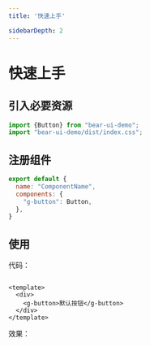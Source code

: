 ```yaml
---
title: '快速上手'

sidebarDepth: 2
---
```


# 快速上手

## 引入必要资源

```javascript
import {Button} from "bear-ui-demo";
import "bear-ui-demo/dist/index.css";
```

## 注册组件

```javascript
export default {
  name: "ComponentName",
  components: {
    "g-button": Button,
  },
}
```

## 使用

代码：

```vue

<template>
  <div>
    <g-button>默认按钮</g-button>
  </div>
</template>
```

效果：

&nbsp;
<ClientOnly>
<get-started-button-demo></get-started-button-demo>
</ClientOnly>

